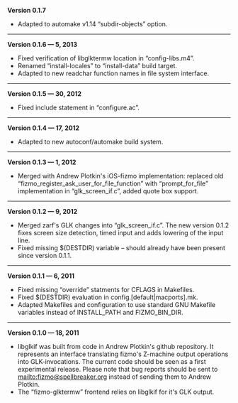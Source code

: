


   **Version 0.1.7**

 - Adapted to automake v1.14 “subdir-objects” option.

---


   **Version 0.1.6 —  5, 2013**

 - Fixed verification of libglktermw location in “config-libs.m4”.
 - Renamed “install-locales” to “install-data” build target.
 - Adapted to new readchar function names in file system interface.

---


   **Version 0.1.5 —  30, 2012**

 - Fixed include statement in “configure.ac”.

---


   **Version 0.1.4 —  17, 2012**

 - Adapted to new autoconf/automake build system.

---


   **Version 0.1.3 —  1, 2012**

 - Merged with Andrew Plotkin's iOS-fizmo implementation: replaced old “fizmo_register_ask_user_for_file_function” with “prompt_for_file” implementation in “glk_screen_if.c”, added quote box support.

---


   **Version 0.1.2 —  9, 2012**

 - Merged zarf's GLK changes into “glk_screen_if.c”. The new version 0.1.2 fixes screen size detection, timed input and adds lowering of the input line.
 - Fixed missing $(DESTDIR) variable – should already have been present since version 0.1.1.

---


   **Version 0.1.1 —  6, 2011**

 - Fixed missing “override” statments for CFLAGS in Makefiles.
 - Fixed $(DESTDIR) evaluation in config.[default|macports].mk.
 - Adapted Makefiles and configuration to use standard GNU Makefile variables instead of INSTALL_PATH and FIZMO_BIN_DIR.

---


   **Version 0.1.0 —  18, 2011**

 - libglkif was built from code in Andrew Plotkin's github repository. It represents an interface translating fizmo's Z-machine output operations into GLK-invocations. The current code should be seen as a first experimental release. Please note that bug reports should be sent to [mailto:fizmo@spellbreaker.org](mailto:fizmo@spellbreaker.org) instead of sending them to Andrew Plotkin.
 - The “fizmo-glktermw” frontend relies on libglkif for it's GLK output.


